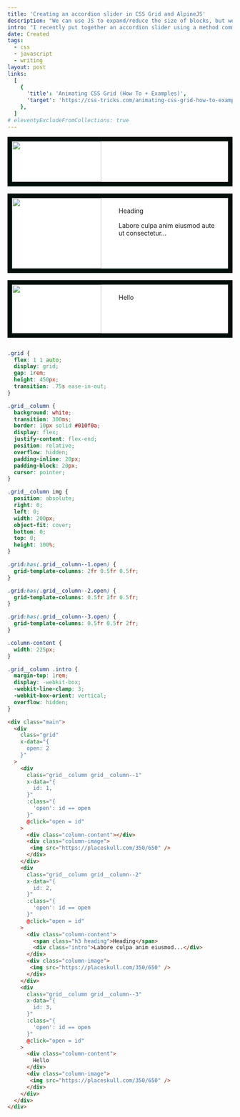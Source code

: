 ```yaml
---
title: 'Creating an accordion slider in CSS Grid and AlpineJS'
description: "We can use JS to expand/reduce the size of blocks, but we can also use the grid to our advantage"
intro: "I recently put together an accordion slider using a method commonly used from AlpineJS. Having recently found that you can animate grid columns, I rethought my approach here."
date: Created
tags:
  - css
  - javascript
  - writing
layout: post
links:
  [
    {
      'title': 'Animating CSS Grid (How To + Examples)',
      'target': 'https://css-tricks.com/animating-css-grid-how-to-examples/',
    },
  ]
# eleventyExcludeFromCollections: true
---
```


<style>

.grid {
  flex: 1 1 auto;
  display: grid;
  gap: 1rem;
  height: 450px;
  transition: .75s ease-in-out;
}

.grid__column {
  background: white;
  transition: 300ms;
  border: 10px solid #010f0a;
  display: flex;
  justify-content: flex-end;
  position: relative;
  overflow: hidden;
  padding-inline: 20px;
  padding-block: 20px;
  cursor: pointer;
}

.grid__column img {
  position: absolute;
  right: 0;
  left: 0;
  width: 200px;
  object-fit: cover;
  bottom: 0;
  top: 0;
  height: 100%;
}

.grid:has(.grid__column--1.open) {
  grid-template-columns: 2fr 0.5fr 0.5fr;
}

.grid:has(.grid__column--2.open) {
  grid-template-columns: 0.5fr 2fr 0.5fr;
}

.grid:has(.grid__column--3.open) {
  grid-template-columns: 0.5fr 0.5fr 2fr;
}

.column-content {
  width: 225px;
}

.grid__column .intro {
  margin-top: 1rem;
  display: -webkit-box;
  -webkit-line-clamp: 3;
  -webkit-box-orient: vertical;
  overflow: hidden;
}
</style>

<div class="main">
  <div class="grid" x-data="{
    open: 2
  }">
    <div
      class="grid__column grid__column--1"
      x-data="{
        id: 1,
      }"
      :class="{
        'open': id == open
      }"
      @click="open = id"
    >
      <div class="column-content"></div>
      <div class="column-image">
       <img src="https://placeskull.com/350/650" />
      </div>
    </div>
    <div
      class="grid__column grid__column--2"
      x-data="{
        id: 2,
      }"
      :class="{
        'open': id == open
      }"
      @click="open = id"
    >
      <div class="column-content">
        <span class="h3 heading">Heading</span>
        <div class="intro">Labore culpa anim eiusmod aute ut consectetur...</div>
      </div>
      <div class="column-image">
       <img src="https://placeskull.com/350/650" />
      </div>
    </div>
    <div
      class="grid__column grid__column--3"
      x-data="{
        id: 3,
      }"
      :class="{
        'open': id == open
      }"
      @click="open = id"
    >
      <div class="column-content">
        Hello
      </div>
      <div class="column-image">
       <img src="https://placeskull.com/350/650" />
      </div>
    </div>
  </div>
</div>

```css

.grid {
  flex: 1 1 auto;
  display: grid;
  gap: 1rem;
  height: 450px;
  transition: .75s ease-in-out;
}

.grid__column {
  background: white;
  transition: 300ms;
  border: 10px solid #010f0a;
  display: flex;
  justify-content: flex-end;
  position: relative;
  overflow: hidden;
  padding-inline: 20px;
  padding-block: 20px;
  cursor: pointer;
}

.grid__column img {
  position: absolute;
  right: 0;
  left: 0;
  width: 200px;
  object-fit: cover;
  bottom: 0;
  top: 0;
  height: 100%;
}

.grid:has(.grid__column--1.open) {
  grid-template-columns: 2fr 0.5fr 0.5fr;
}

.grid:has(.grid__column--2.open) {
  grid-template-columns: 0.5fr 2fr 0.5fr;
}

.grid:has(.grid__column--3.open) {
  grid-template-columns: 0.5fr 0.5fr 2fr;
}

.column-content {
  width: 225px;
}

.grid__column .intro {
  margin-top: 1rem;
  display: -webkit-box;
  -webkit-line-clamp: 3;
  -webkit-box-orient: vertical;
  overflow: hidden;
}
```

```html
<div class="main">
  <div
    class="grid"
    x-data="{
      open: 2
    }"
  >
    <div
      class="grid__column grid__column--1"
      x-data="{
        id: 1,
      }"
      :class="{
        'open': id == open
      }"
      @click="open = id"
    >
      <div class="column-content"></div>
      <div class="column-image">
       <img src="https://placeskull.com/350/650" />
      </div>
    </div>
    <div
      class="grid__column grid__column--2"
      x-data="{
        id: 2,
      }"
      :class="{
        'open': id == open
      }"
      @click="open = id"
    >
      <div class="column-content">
        <span class="h3 heading">Heading</span>
        <div class="intro">Labore culpa anim eiusmod...</div>
      </div>
      <div class="column-image">
       <img src="https://placeskull.com/350/650" />
      </div>
    </div>
    <div
      class="grid__column grid__column--3"
      x-data="{
        id: 3,
      }"
      :class="{
        'open': id == open
      }"
      @click="open = id"
    >
      <div class="column-content">
        Hello
      </div>
      <div class="column-image">
       <img src="https://placeskull.com/350/650" />
      </div>
    </div>
  </div>
</div>
```